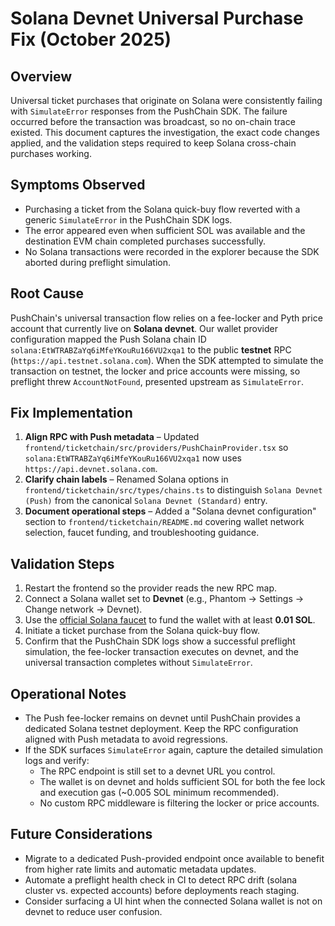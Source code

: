 # Solana Devnet Universal Purchase Fix (October 2025)

## Overview

Universal ticket purchases that originate on Solana were consistently failing with `SimulateError` responses from the PushChain SDK. The failure occurred before the transaction was broadcast, so no on-chain trace existed. This document captures the investigation, the exact code changes applied, and the validation steps required to keep Solana cross-chain purchases working.

## Symptoms Observed

- Purchasing a ticket from the Solana quick-buy flow reverted with a generic `SimulateError` in the PushChain SDK logs.
- The error appeared even when sufficient SOL was available and the destination EVM chain completed purchases successfully.
- No Solana transactions were recorded in the explorer because the SDK aborted during preflight simulation.

## Root Cause

PushChain's universal transaction flow relies on a fee-locker and Pyth price account that currently live on **Solana devnet**. Our wallet provider configuration mapped the Push Solana chain ID `solana:EtWTRABZaYq6iMfeYKouRu166VU2xqa1` to the public **testnet** RPC (`https://api.testnet.solana.com`). When the SDK attempted to simulate the transaction on testnet, the locker and price accounts were missing, so preflight threw `AccountNotFound`, presented upstream as `SimulateError`.

## Fix Implementation

1. **Align RPC with Push metadata** – Updated `frontend/ticketchain/src/providers/PushChainProvider.tsx` so `solana:EtWTRABZaYq6iMfeYKouRu166VU2xqa1` now uses `https://api.devnet.solana.com`.
2. **Clarify chain labels** – Renamed Solana options in `frontend/ticketchain/src/types/chains.ts` to distinguish `Solana Devnet (Push)` from the canonical `Solana Devnet (Standard)` entry.
3. **Document operational steps** – Added a "Solana devnet configuration" section to `frontend/ticketchain/README.md` covering wallet network selection, faucet funding, and troubleshooting guidance.

## Validation Steps

1. Restart the frontend so the provider reads the new RPC map.
2. Connect a Solana wallet set to **Devnet** (e.g., Phantom → Settings → Change network → Devnet).
3. Use the [official Solana faucet](https://faucet.solana.com/) to fund the wallet with at least **0.01 SOL**.
4. Initiate a ticket purchase from the Solana quick-buy flow.
5. Confirm that the PushChain SDK logs show a successful preflight simulation, the fee-locker transaction executes on devnet, and the universal transaction completes without `SimulateError`.

## Operational Notes

- The Push fee-locker remains on devnet until PushChain provides a dedicated Solana testnet deployment. Keep the RPC configuration aligned with Push metadata to avoid regressions.
- If the SDK surfaces `SimulateError` again, capture the detailed simulation logs and verify:
  - The RPC endpoint is still set to a devnet URL you control.
  - The wallet is on devnet and holds sufficient SOL for both the fee lock and execution gas (~0.005 SOL minimum recommended).
  - No custom RPC middleware is filtering the locker or price accounts.

## Future Considerations

- Migrate to a dedicated Push-provided endpoint once available to benefit from higher rate limits and automatic metadata updates.
- Automate a preflight health check in CI to detect RPC drift (solana cluster vs. expected accounts) before deployments reach staging.
- Consider surfacing a UI hint when the connected Solana wallet is not on devnet to reduce user confusion.
